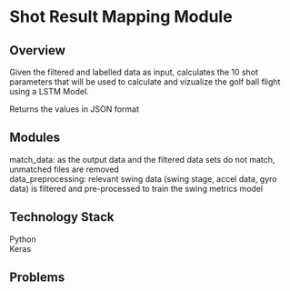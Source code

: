 # Shot Result Mapping Module

## Overview

Given the filtered and labelled data as input, calculates the 10 shot parameters that will be used to calculate and vizualize the golf ball flight using a LSTM Model. 

Returns the values in JSON format


## Modules

match_data: as the output data and the filtered data sets do not match, unmatched files are removed <br />
data_preprocessing: relevant swing data (swing stage, accel data, gyro data) is filtered and pre-processed to train the swing metrics model

## Technology Stack

Python  <br />
Keras

## Problems

